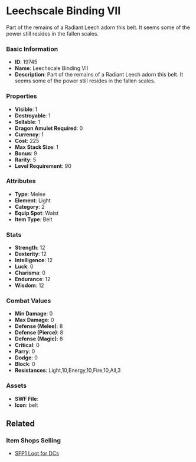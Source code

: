 # Leechscale Binding VII

Part of the remains of a Radiant Leech adorn this belt. It seems some of the power still resides in the fallen scales.

### Basic Information

- **ID**: 19745
- **Name**: Leechscale Binding VII
- **Description**: Part of the remains of a Radiant Leech adorn this belt. It seems some of the power still resides in the fallen scales.

### Properties

- **Visible**: 1
- **Destroyable**: 1
- **Sellable**: 1
- **Dragon Amulet Required**: 0
- **Currency**: 1
- **Cost**: 225
- **Max Stack Size**: 1
- **Bonus**: 9
- **Rarity**: 5
- **Level Requirement**: 90

### Attributes

- **Type**: Melee
- **Element**: Light
- **Category**: 2
- **Equip Spot**: Waist
- **Item Type**: Belt

### Stats

- **Strength**: 12
- **Dexterity**: 12
- **Intelligence**: 12
- **Luck**: 0
- **Charisma**: 0
- **Endurance**: 12
- **Wisdom**: 12

### Combat Values

- **Min Damage**: 0
- **Max Damage**: 0
- **Defense (Melee)**: 8
- **Defense (Pierce)**: 8
- **Defense (Magic)**: 8
- **Critical**: 0
- **Parry**: 0
- **Dodge**: 0
- **Block**: 0
- **Resistances**: Light,10,Energy,10,Fire,10,All,3

### Assets

- **SWF File**: 
- **Icon**: belt

## Related

### Item Shops Selling

- [SFP1 Loot for DCs](../item-shops/672-sfp1-loot-for-dcs.md)

